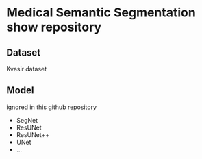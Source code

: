# Medical Semantic Segmentation show repository

## Dataset 

Kvasir dataset

## Model 

ignored in this github repository 

- SegNet
- ResUNet 
- ResUNet++
- UNet
- ...